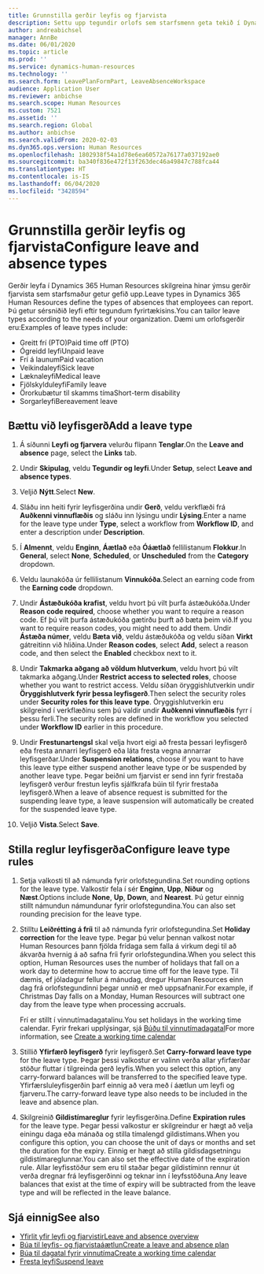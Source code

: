```yaml
---
title: Grunnstilla gerðir leyfis og fjarvista
description: Settu upp tegundir orlofs sem starfsmenn geta tekið í Dynamics 365 Human Resources.
author: andreabichsel
manager: AnnBe
ms.date: 06/01/2020
ms.topic: article
ms.prod: ''
ms.service: dynamics-human-resources
ms.technology: ''
ms.search.form: LeavePlanFormPart, LeaveAbsenceWorkspace
audience: Application User
ms.reviewer: anbichse
ms.search.scope: Human Resources
ms.custom: 7521
ms.assetid: ''
ms.search.region: Global
ms.author: anbichse
ms.search.validFrom: 2020-02-03
ms.dyn365.ops.version: Human Resources
ms.openlocfilehash: 1802938f54a1d78e6ea60572a76177a037192ae0
ms.sourcegitcommit: ba340f836e472f13f263dec46a49847c788fca44
ms.translationtype: HT
ms.contentlocale: is-IS
ms.lasthandoff: 06/04/2020
ms.locfileid: "3428594"
---
```

# <a name="configure-leave-and-absence-types"></a><span data-ttu-id="4dec3-103">Grunnstilla gerðir leyfis og fjarvista</span><span class="sxs-lookup"><span data-stu-id="4dec3-103">Configure leave and absence types</span></span>

<span data-ttu-id="4dec3-104">Gerðir leyfa í Dynamics 365 Human Resources skilgreina hinar ýmsu gerðir fjarvista sem starfsmaður getur gefið upp.</span><span class="sxs-lookup"><span data-stu-id="4dec3-104">Leave types in Dynamics 365 Human Resources define the types of absences that employees can report.</span></span> <span data-ttu-id="4dec3-105">Þú getur sérsniðið leyfi eftir tegundum fyrirtækisins.</span><span class="sxs-lookup"><span data-stu-id="4dec3-105">You can tailor leave types according to the needs of your organization.</span></span> <span data-ttu-id="4dec3-106">Dæmi um orlofsgerðir eru:</span><span class="sxs-lookup"><span data-stu-id="4dec3-106">Examples of leave types include:</span></span>

- <span data-ttu-id="4dec3-107">Greitt frí (PTO)</span><span class="sxs-lookup"><span data-stu-id="4dec3-107">Paid time off (PTO)</span></span>
- <span data-ttu-id="4dec3-108">Ógreidd leyfi</span><span class="sxs-lookup"><span data-stu-id="4dec3-108">Unpaid leave</span></span>
- <span data-ttu-id="4dec3-109">Frí á launum</span><span class="sxs-lookup"><span data-stu-id="4dec3-109">Paid vacation</span></span>
- <span data-ttu-id="4dec3-110">Veikindaleyfi</span><span class="sxs-lookup"><span data-stu-id="4dec3-110">Sick leave</span></span>
- <span data-ttu-id="4dec3-111">Læknaleyfi</span><span class="sxs-lookup"><span data-stu-id="4dec3-111">Medical leave</span></span>
- <span data-ttu-id="4dec3-112">Fjölskylduleyfi</span><span class="sxs-lookup"><span data-stu-id="4dec3-112">Family leave</span></span>
- <span data-ttu-id="4dec3-113">Örorkubætur til skamms tíma</span><span class="sxs-lookup"><span data-stu-id="4dec3-113">Short-term disability</span></span>
- <span data-ttu-id="4dec3-114">Sorgarleyfi</span><span class="sxs-lookup"><span data-stu-id="4dec3-114">Bereavement leave</span></span>

## <a name="add-a-leave-type"></a><span data-ttu-id="4dec3-115">Bættu við leyfisgerð</span><span class="sxs-lookup"><span data-stu-id="4dec3-115">Add a leave type</span></span>

1. <span data-ttu-id="4dec3-116">Á síðunni **Leyfi og fjarvera** velurðu flipann **Tenglar**.</span><span class="sxs-lookup"><span data-stu-id="4dec3-116">On the **Leave and absence** page, select the **Links** tab.</span></span>

2. <span data-ttu-id="4dec3-117">Undir **Skipulag**, veldu **Tegundir og leyfi**.</span><span class="sxs-lookup"><span data-stu-id="4dec3-117">Under **Setup**, select **Leave and absence types**.</span></span>

3. <span data-ttu-id="4dec3-118">Veljið **Nýtt**.</span><span class="sxs-lookup"><span data-stu-id="4dec3-118">Select **New**.</span></span>

4. <span data-ttu-id="4dec3-119">Sláðu inn heiti fyrir leyfisgerðina undir **Gerð**, veldu verkflæði frá **Auðkenni vinnuflæðis** og sláðu inn lýsingu undir **Lýsing**.</span><span class="sxs-lookup"><span data-stu-id="4dec3-119">Enter a name for the leave type under **Type**, select a workflow from **Workflow ID**, and enter a description under **Description**.</span></span>

5. <span data-ttu-id="4dec3-120">Í **Almennt**, veldu **Enginn**, **Áætlað** eða **Óáætlað** fellilistanum **Flokkur**.</span><span class="sxs-lookup"><span data-stu-id="4dec3-120">In **General**, select **None**, **Scheduled**, or **Unscheduled** from the **Category** dropdown.</span></span>

6. <span data-ttu-id="4dec3-121">Veldu launakóða úr fellilistanum **Vinnukóða**.</span><span class="sxs-lookup"><span data-stu-id="4dec3-121">Select an earning code from the **Earning code** dropdown.</span></span>

7. <span data-ttu-id="4dec3-122">Undir **Ástæðukóða krafist**, veldu hvort þú vilt þurfa ástæðukóða.</span><span class="sxs-lookup"><span data-stu-id="4dec3-122">Under **Reason code required**, choose whether you want to require a reason code.</span></span> <span data-ttu-id="4dec3-123">Ef þú vilt þurfa ástæðukóða gætirðu þurft að bæta þeim við.</span><span class="sxs-lookup"><span data-stu-id="4dec3-123">If you want to require reason codes, you might need to add them.</span></span> <span data-ttu-id="4dec3-124">Undir **Ástæða númer**, veldu **Bæta við**, veldu ástæðukóða og veldu síðan **Virkt** gátreitinn við hliðina.</span><span class="sxs-lookup"><span data-stu-id="4dec3-124">Under **Reason codes**, select **Add**, select a reason code, and then select the **Enabled** checkbox next to it.</span></span>

8. <span data-ttu-id="4dec3-125">Undir **Takmarka aðgang að völdum hlutverkum**, veldu hvort þú vilt takmarka aðgang.</span><span class="sxs-lookup"><span data-stu-id="4dec3-125">Under **Restrict access to selected roles**, choose whether you want to restrict access.</span></span> <span data-ttu-id="4dec3-126">Veldu síðan öryggishlutverkin undir **Öryggishlutverk fyrir þessa leyfisgerð**.</span><span class="sxs-lookup"><span data-stu-id="4dec3-126">Then select the security roles under **Security roles for this leave type**.</span></span> <span data-ttu-id="4dec3-127">Öryggishlutverkin eru skilgreind í verkflæðinu sem þú valdir undir **Auðkenni vinnuflæðis** fyrr í þessu ferli.</span><span class="sxs-lookup"><span data-stu-id="4dec3-127">The security roles are defined in the workflow you selected under **Workflow ID** earlier in this procedure.</span></span>

9. <span data-ttu-id="4dec3-128">Undir **Frestunartengsl** skal velja hvort eigi að fresta þessari leyfisgerð eða fresta annarri leyfisgerð eða láta fresta vegna annarrar leyfisgerðar.</span><span class="sxs-lookup"><span data-stu-id="4dec3-128">Under **Suspension relations**, choose if you want to have this leave type either suspend another leave type or be suspended by another leave type.</span></span> <span data-ttu-id="4dec3-129">Þegar beiðni um fjarvist er send inn fyrir frestaða leyfisgerð verður frestun leyfis sjálfkrafa búin til fyrir frestaða leyfisgerð.</span><span class="sxs-lookup"><span data-stu-id="4dec3-129">When a leave of absence request is submitted for the suspending leave type, a leave suspension will automatically be created for the suspended leave type.</span></span> 

10. <span data-ttu-id="4dec3-130">Veljið **Vista**.</span><span class="sxs-lookup"><span data-stu-id="4dec3-130">Select **Save**.</span></span>

## <a name="configure-leave-type-rules"></a><span data-ttu-id="4dec3-131">Stilla reglur leyfisgerða</span><span class="sxs-lookup"><span data-stu-id="4dec3-131">Configure leave type rules</span></span>

1. <span data-ttu-id="4dec3-132">Setja valkosti til að námunda fyrir orlofstegundina.</span><span class="sxs-lookup"><span data-stu-id="4dec3-132">Set rounding options for the leave type.</span></span> <span data-ttu-id="4dec3-133">Valkostir fela í sér **Enginn**, **Upp**, **Niður** og **Næst**.</span><span class="sxs-lookup"><span data-stu-id="4dec3-133">Options include **None**, **Up**, **Down**, and **Nearest**.</span></span> <span data-ttu-id="4dec3-134">Þú getur einnig stillt námundun námundunar fyrir orlofstegundina.</span><span class="sxs-lookup"><span data-stu-id="4dec3-134">You can also set rounding precision for the leave type.</span></span>

2. <span data-ttu-id="4dec3-135">Stilltu **Leiðrétting á fríi** til að námunda fyrir orlofstegundina.</span><span class="sxs-lookup"><span data-stu-id="4dec3-135">Set **Holiday correction** for the leave type.</span></span> <span data-ttu-id="4dec3-136">Þegar þú velur þennan valkost notar Human Resources þann fjölda frídaga sem falla á virkum degi til að ákvarða hvernig á að safna fríi fyrir orlofstegundina.</span><span class="sxs-lookup"><span data-stu-id="4dec3-136">When you select this option, Human Resources uses the number of holidays that fall on a work day to determine how to accrue time off for the leave type.</span></span> <span data-ttu-id="4dec3-137">Til dæmis, ef jóladagur fellur á mánudag, dregur Human Resources einn dag frá orlofstegundinni þegar unnið er með uppsafnanir.</span><span class="sxs-lookup"><span data-stu-id="4dec3-137">For example, if Christmas Day falls on a Monday, Human Resources will subtract one day from the leave type when processing accruals.</span></span>

   <span data-ttu-id="4dec3-138">Frí er stillt í vinnutímadagatalinu.</span><span class="sxs-lookup"><span data-stu-id="4dec3-138">You set holidays in the working time calendar.</span></span> <span data-ttu-id="4dec3-139">Fyrir frekari upplýsingar, sjá [Búðu til vinnutímadagatal](hr-leave-and-absence-working-time-calendar.md)</span><span class="sxs-lookup"><span data-stu-id="4dec3-139">For more information, see [Create a working time calendar](hr-leave-and-absence-working-time-calendar.md)</span></span>
   
 3. <span data-ttu-id="4dec3-140">Stillið **Yfirfærð leyfisgerð** fyrir leyfisgerð.</span><span class="sxs-lookup"><span data-stu-id="4dec3-140">Set **Carry-forward leave type** for the leave type.</span></span> <span data-ttu-id="4dec3-141">Þegar þessi valkostur er valinn verða allar yfirfærðar stöður fluttar í tilgreinda gerð leyfis.</span><span class="sxs-lookup"><span data-stu-id="4dec3-141">When you select this option, any carry-forward balances will be transferred to the specified leave type.</span></span> <span data-ttu-id="4dec3-142">Yfirfærsluleyfisgerðin þarf einnig að vera með í áætlun um leyfi og fjarveru.</span><span class="sxs-lookup"><span data-stu-id="4dec3-142">The carry-forward leave type also needs to be included in the leave and absence plan.</span></span> 
 
 4. <span data-ttu-id="4dec3-143">Skilgreinið **Gildistímareglur** fyrir leyfisgerðina.</span><span class="sxs-lookup"><span data-stu-id="4dec3-143">Define **Expiration rules** for the leave type.</span></span> <span data-ttu-id="4dec3-144">Þegar þessi valkostur er skilgreindur er hægt að velja einingu daga eða mánaða og stilla tímalengd gildistímans.</span><span class="sxs-lookup"><span data-stu-id="4dec3-144">When you configure this option, you can choose the unit of days or months and set the duration for the expiry.</span></span> <span data-ttu-id="4dec3-145">Einnig er hægt að stilla gildisdagsetningu gildistímareglunnar.</span><span class="sxs-lookup"><span data-stu-id="4dec3-145">You can also set the effective date of the expiration rule.</span></span> <span data-ttu-id="4dec3-146">Allar leyfisstöður sem eru til staðar þegar gildistíminn rennur út verða dregnar frá leyfisgerðinni og teknar inn í leyfsstöðuna.</span><span class="sxs-lookup"><span data-stu-id="4dec3-146">Any leave balances that exist at the time of expiry will be subtracted from the leave type and will be reflected in the leave balance.</span></span> 
 
 
## <a name="see-also"></a><span data-ttu-id="4dec3-147">Sjá einnig</span><span class="sxs-lookup"><span data-stu-id="4dec3-147">See also</span></span>

- [<span data-ttu-id="4dec3-148">Yfirlit yfir leyfi og fjarvistir</span><span class="sxs-lookup"><span data-stu-id="4dec3-148">Leave and absence overview</span></span>](hr-leave-and-absence-overview.md)
- [<span data-ttu-id="4dec3-149">Búa til leyfis- og fjarvistaáætlun</span><span class="sxs-lookup"><span data-stu-id="4dec3-149">Create a leave and absence plan</span></span>](hr-leave-and-absence-plans.md)
- [<span data-ttu-id="4dec3-150">Búa til dagatal fyrir vinnutíma</span><span class="sxs-lookup"><span data-stu-id="4dec3-150">Create a working time calendar</span></span>](hr-leave-and-absence-working-time-calendar.md)
- [<span data-ttu-id="4dec3-151">Fresta leyfi</span><span class="sxs-lookup"><span data-stu-id="4dec3-151">Suspend leave</span></span>](hr-leave-and-absence-suspend-leave.md)

